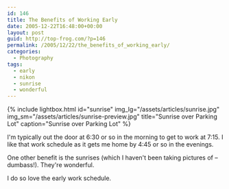 ```yaml
---
id: 146
title: The Benefits of Working Early
date: 2005-12-22T16:48:00+00:00
layout: post
guid: http://top-frog.com/?p=146
permalink: /2005/12/22/the_benefits_of_working_early/
categories:
  - Photography
tags:
  - early
  - nikon
  - sunrise
  - wonderful
---
```


{% include lightbox.html 
  id="sunrise"
  img_lg="/assets/articles/sunrise.jpg"
  img_sm="/assets/articles/sunrise-preview.jpg"
  title="Sunrise over Parking Lot"
  caption="Sunrise over Parking Lot"
%} 

I'm typically out the door at 6:30 or so in the morning to get to work at 7:15. I like that work schedule as it gets me home by 4:45 or so in the evenings.

One other benefit is the sunrises (which I haven't been taking pictures of – dumbass!). They're wonderful.

I do so love the early work schedule.